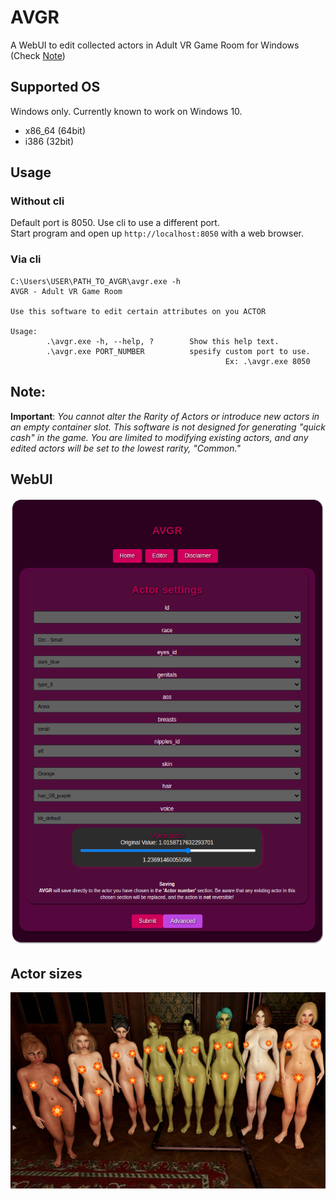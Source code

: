 # AVGR
A WebUI to edit collected actors in Adult 
VR Game Room for Windows (Check [Note](https://github.com/ytx64/avgr#note))
## Supported OS
Windows only. Currently known to work on Windows 10.
- x86_64 (64bit)
- i386 (32bit)
## Usage
### Without cli
Default port is 8050. Use cli to use a different port. \
Start program and open up `http://localhost:8050` with a web browser.
### Via cli
```
C:\Users\USER\PATH_TO_AVGR\avgr.exe -h
AVGR - Adult VR Game Room

Use this software to edit certain attributes on you ACTOR

Usage:
        .\avgr.exe -h, --help, ?        Show this help text.
        .\avgr.exe PORT_NUMBER          spesify custom port to use. 
                                                Ex: .\avgr.exe 8050
```
## Note:
**Important**: _You cannot alter the Rarity of Actors or introduce new actors in an empty container slot. This software is not designed for generating "quick cash" in the game. You are limited to modifying existing actors, and any edited actors will be set to the lowest rarity, "Common."_
## WebUI
![](https://raw.githubusercontent.com/ytx64/avgr/main/assets/img/EditorUI.png)

## Actor sizes
![](https://raw.githubusercontent.com/ytx64/avgr/main/assets/img/actors.PNG)
